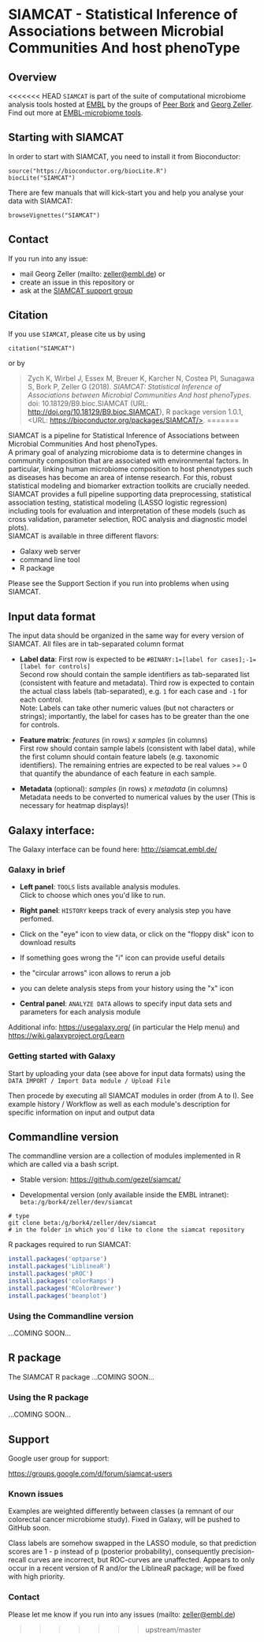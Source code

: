 # SIAMCAT - Statistical Inference of Associations between Microbial Communities And host phenoType

## Overview
<<<<<<< HEAD
`SIAMCAT` is part of the suite of computational microbiome analysis tools
hosted at [EMBL](https://www.embl.org) by the groups of
[Peer Bork](https://www.embl.de/research/units/scb/bork/index.html) and
[Georg Zeller](https://www.embl.de/research/units/scb/zeller/index.html). Find
out more at [EMBL-microbiome tools](http://microbiome-tools.embl.de/).

## Starting with SIAMCAT
In order to start with SIAMCAT, you need to install it from Bioconductor:
```
source("https://bioconductor.org/biocLite.R")
biocLite("SIAMCAT")
```

There are few manuals that will kick-start you and help you analyse your
data with SIAMCAT:
```
browseVignettes("SIAMCAT")
```

## Contact 

If you run into any issue:
- mail Georg Zeller (mailto: zeller@embl.de)
or
- create an issue in this repository
or
- ask at the [SIAMCAT support group](https://groups.google.com/forum/#!forum/siamcat-users)

## Citation

If you use `SIAMCAT`, please cite us by using

```
citation("SIAMCAT")
```

or by

> Zych K, Wirbel J, Essex M, Breuer K, Karcher N, Costea PI, Sunagawa S, Bork P,
Zeller G (2018). _SIAMCAT: Statistical Inference of Associations between Microbial
Communities And host phenoTypes_. doi: 10.18129/B9.bioc.SIAMCAT (URL:
http://doi.org/10.18129/B9.bioc.SIAMCAT), R package version 1.0.1, <URL:
https://bioconductor.org/packages/SIAMCAT/>.
=======

SIAMCAT is a pipeline for Statistical Inference of Associations between Microbial Communities And host phenoTypes.  
A primary goal of analyzing microbiome data is to determine changes in community composition that are associated with 
environmental factors. In particular, linking human microbiome composition to host phenotypes such as diseases has 
become an area of intense research. For this, robust statistical modeling and biomarker extraction toolkits are crucially 
needed.  
SIAMCAT provides a full pipeline supporting data preprocessing, statistical association testing, statistical 
modeling (LASSO logistic regression) including tools for evaluation and interpretation of these models (such as cross 
validation, parameter selection, ROC analysis and diagnostic model plots).  
SIAMCAT is available in three different flavors: 
 + Galaxy web server
 + command line tool
 + R package

Please see the Support Section if you run into problems when using SIAMCAT.

## Input data format

The input data should be organized in the same way for every version of SIAMCAT. All files are in tab-separated column format

 + **Label data**: First row is expected to be `#BINARY:1=[label for cases];-1=[label for controls]`  
    Second row should contain the sample identifiers as tab-separated list (consistent with feature and metadata). 
    Third row is expected to contain the actual class labels (tab-separated), e.g. `1` for each case and `-1` for each 
    control.  
    Note: Labels can take other numeric values (but not characters or strings); importantly, the label for cases has to 
    be greater than the one for controls.

 + **Feature matrix**: _features_ (in rows) _x samples_ (in columns)  
    First row should contain sample labels (consistent with label data), while the first column should contain feature 
    labels (e.g. taxonomic identifiers). The remaining entries are expected to be real values >= 0 that quantify the 
    abundance of each feature in each sample.

 + **Metadata** (optional): _samples_ (in rows) _x metadata_ (in columns)  
    Metadata needs to be converted to numerical values by the user (This is necessary for heatmap displays)!


## Galaxy interface:

The Galaxy interface can be found here: http://siamcat.embl.de/

### Galaxy in brief


 + **Left panel**: `TOOLS` lists available analysis modules.  
    Click to choose which ones you'd like to run.
 + **Right panel**: `HISTORY` keeps track of every analysis step you have perfomed.  
  + Click on the "eye" icon to view data, or click on the "floppy disk" icon to download results  
  + If something goes wrong the "i" icon can provide useful details
  + the "circular arrows" icon allows to rerun a job
  + you can delete analysis steps from your history using the "x" icon

 + **Central panel**: `ANALYZE DATA` allows to specify input data sets and parameters for each analysis module


Additional info: https://usegalaxy.org/ (in particular the Help menu) and
                 https://wiki.galaxyproject.org/Learn


### Getting started with Galaxy

Start by uploading your data (see above for input data formats) using the `DATA IMPORT / Import Data module / Upload File`

Then procede by executing all SIAMCAT modules in order (from A to I). 
See example history / Workflow as well as each module's description for specific information on input and output data


## Commandline version 

The commandline version are a collection of modules implemented in R which are called via a bash script.

+ Stable version: https://github.com/gezel/siamcat/

+ Developmental version (only available inside the EMBL intranet): `beta:/g/bork4/zeller/dev/siamcat`

```
# type
git clone beta:/g/bork4/zeller/dev/siamcat
# in the folder in which you'd like to clone the siamcat repository
```

R packages required to run SIAMCAT:
```R
install.packages('optparse')
install.packages('LiblineaR')
install.packages('pROC')
install.packages('colorRamps')
install.packages('RColorBrewer')
install.packages('beanplot')
```

### Using the Commandline version

...COMING SOON...

## R package

The SIAMCAT R package ...COMING SOON...

### Using the R package

...COMING SOON...

## Support

Google user group for support:

https://groups.google.com/d/forum/siamcat-users


### Known issues

Examples are weighted differently between classes (a remnant of our colorectal cancer 
microbiome study). Fixed in Galaxy, will be pushed to GitHub soon.

Class labels are somehow swapped in the LASSO module, so that prediction scores are 1 - p
instead of p (posterior probability), consequently precision-recall curves are incorrect,
but ROC-curves are unaffected. Appears to only occur in a recent version of R and/or the
LiblineaR package; will be fixed with high priority.

### Contact 

Please let me know if you run into any issues (mailto: zeller@embl.de)
>>>>>>> upstream/master
